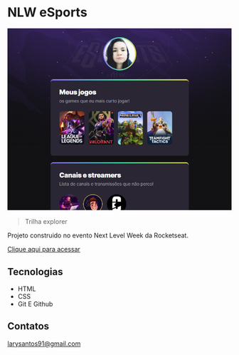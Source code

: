 # NLW eSports 

![preview](./.github/preview.png)

> Trilha explorer

Projeto construido no evento Next Level Week da Rocketseat.

[Clique aqui para acessar](https://larissasantossilva.github.io/NLW/)

## Tecnologias

- HTML
- CSS
- Git E Github

## Contatos 
larysantos91@gmail.com 
